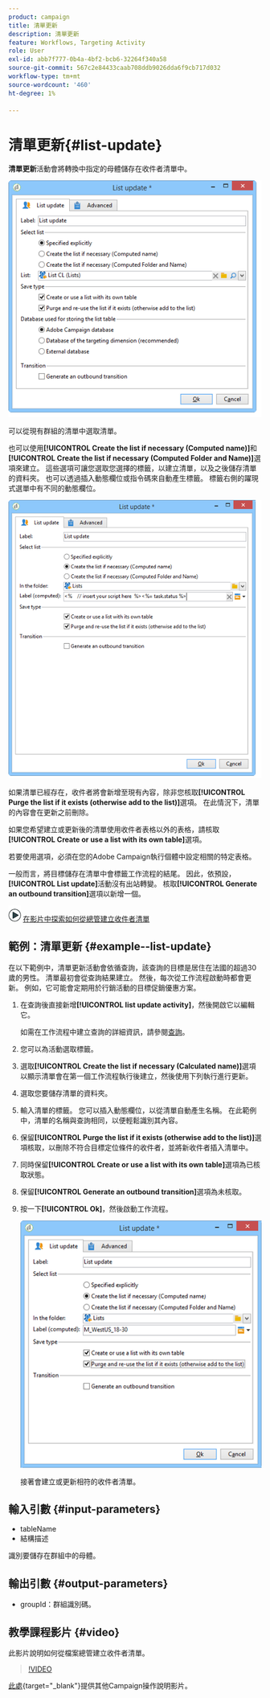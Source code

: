 ```yaml
---
product: campaign
title: 清單更新
description: 清單更新
feature: Workflows, Targeting Activity
role: User
exl-id: abb7f777-0b4a-4bf2-bcb6-32264f340a58
source-git-commit: 567c2e84433caab708ddb9026dda6f9cb717d032
workflow-type: tm+mt
source-wordcount: '460'
ht-degree: 1%

---
```


# 清單更新{#list-update}



**清單更新**&#x200B;活動會將轉換中指定的母體儲存在收件者清單中。

![](assets/s_user_segmentation_update_group.png)

可以從現有群組的清單中選取清單。

也可以使用&#x200B;**[!UICONTROL Create the list if necessary (Computed name)]**&#x200B;和&#x200B;**[!UICONTROL Create the list if necessary (Computed Folder and Name)]**&#x200B;選項來建立。 這些選項可讓您選取您選擇的標籤，以建立清單，以及之後儲存清單的資料夾。 也可以透過插入動態欄位或指令碼來自動產生標籤。 標籤右側的躍現式選單中有不同的動態欄位。

![](assets/s_user_segmentation_update_list_calc.png)

如果清單已經存在，收件者將會新增至現有內容，除非您核取&#x200B;**[!UICONTROL Purge the list if it exists (otherwise add to the list)]**&#x200B;選項。 在此情況下，清單的內容會在更新之前刪除。

如果您希望建立或更新後的清單使用收件者表格以外的表格，請核取&#x200B;**[!UICONTROL Create or use a list with its own table]**&#x200B;選項。

若要使用選項，必須在您的Adobe Campaign執行個體中設定相關的特定表格。

一般而言，將目標儲存在清單中會標籤工作流程的結尾。 因此，依預設，**[!UICONTROL List update]**&#x200B;活動沒有出站轉變。 核取&#x200B;**[!UICONTROL Generate an outbound transition]**&#x200B;選項以新增一個。

![](assets/do-not-localize/how-to-video.png) [在影片中探索如何從總管建立收件者清單](#video)

## 範例：清單更新 {#example--list-update}

在以下範例中，清單更新活動會依循查詢，該查詢的目標是居住在法國的超過30歲的男性。 清單最初會從查詢結果建立。 然後，每次從工作流程啟動時都會更新。 例如，它可能會定期用於行銷活動的目標促銷優惠方案。

1. 在查詢後直接新增&#x200B;**[!UICONTROL list update activity]**，然後開啟它以編輯它。

   如需在工作流程中建立查詢的詳細資訊，請參閱[查詢](query.md)。

1. 您可以為活動選取標籤。
1. 選取&#x200B;**[!UICONTROL Create the list if necessary (Calculated name)]**&#x200B;選項以顯示清單會在第一個工作流程執行後建立，然後使用下列執行進行更新。
1. 選取您要儲存清單的資料夾。
1. 輸入清單的標籤。 您可以插入動態欄位，以從清單自動產生名稱。 在此範例中，清單的名稱與查詢相同，以便輕鬆識別其內容。
1. 保留&#x200B;**[!UICONTROL Purge the list if it exists (otherwise add to the list)]**&#x200B;選項核取，以刪除不符合目標定位條件的收件者，並將新收件者插入清單中。
1. 同時保留&#x200B;**[!UICONTROL Create or use a list with its own table]**&#x200B;選項為已核取狀態。
1. 保留&#x200B;**[!UICONTROL Generate an outbound transition]**&#x200B;選項為未核取。
1. 按一下&#x200B;**[!UICONTROL Ok]**，然後啟動工作流程。

   ![](assets/s_user_segmentation_update_list_calc_example.png)

   接著會建立或更新相符的收件者清單。

## 輸入引數 {#input-parameters}

* tableName
* 結構描述

識別要儲存在群組中的母體。

## 輸出引數 {#output-parameters}

* groupId：群組識別碼。

## 教學課程影片 {#video}

此影片說明如何從檔案總管建立收件者清單。

>[!VIDEO](https://video.tv.adobe.com/v/25602/quality=12)

[此處](https://experienceleague.adobe.com/docs/campaign-learn/tutorials/getting-started/introduction-to-adobe-campaign.html){target="_blank"}提供其他Campaign操作說明影片。